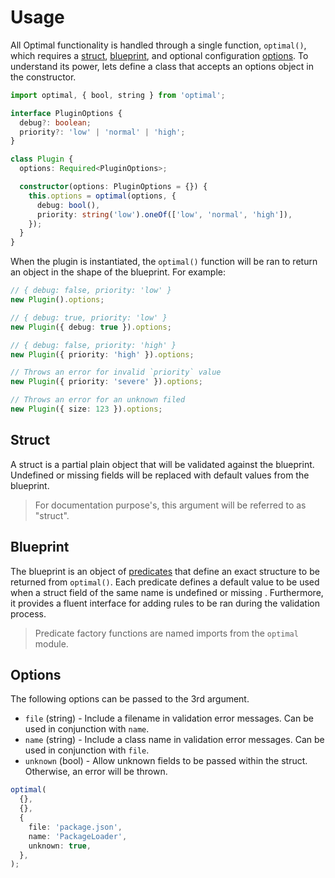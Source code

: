 # Usage

All Optimal functionality is handled through a single function, `optimal()`, which requires a
[struct](#struct), [blueprint](#blueprint), and optional configuration [options](#options). To
understand its power, lets define a class that accepts an options object in the constructor.

```ts
import optimal, { bool, string } from 'optimal';

interface PluginOptions {
  debug?: boolean;
  priority?: 'low' | 'normal' | 'high';
}

class Plugin {
  options: Required<PluginOptions>;

  constructor(options: PluginOptions = {}) {
    this.options = optimal(options, {
      debug: bool(),
      priority: string('low').oneOf(['low', 'normal', 'high']),
    });
  }
}
```

When the plugin is instantiated, the `optimal()` function will be ran to return an object in the
shape of the blueprint. For example:

```ts
// { debug: false, priority: 'low' }
new Plugin().options;

// { debug: true, priority: 'low' }
new Plugin({ debug: true }).options;

// { debug: false, priority: 'high' }
new Plugin({ priority: 'high' }).options;

// Throws an error for invalid `priority` value
new Plugin({ priority: 'severe' }).options;

// Throws an error for an unknown filed
new Plugin({ size: 123 }).options;
```

## Struct

A struct is a partial plain object that will be validated against the blueprint. Undefined or
missing fields will be replaced with default values from the blueprint.

> For documentation purpose's, this argument will be referred to as "struct".

## Blueprint

The blueprint is an object of [predicates](./predicates.md) that define an exact structure to be
returned from `optimal()`. Each predicate defines a default value to be used when a struct field of
the same name is undefined or missing . Furthermore, it provides a fluent interface for adding rules
to be ran during the validation process.

> Predicate factory functions are named imports from the `optimal` module.

## Options

The following options can be passed to the 3rd argument.

- `file` (string) - Include a filename in validation error messages. Can be used in conjunction with
  `name`.
- `name` (string) - Include a class name in validation error messages. Can be used in conjunction
  with `file`.
- `unknown` (bool) - Allow unknown fields to be passed within the struct. Otherwise, an error will
  be thrown.

```ts
optimal(
  {},
  {},
  {
    file: 'package.json',
    name: 'PackageLoader',
    unknown: true,
  },
);
```
